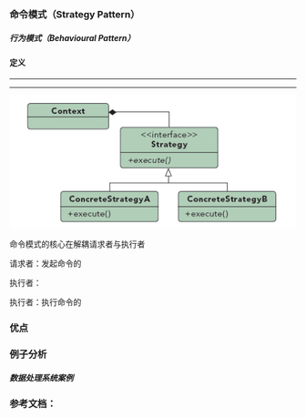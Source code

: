 ### 命令模式（Strategy Pattern）

##### 行为模式（Behavioural Pattern）

#### 定义

******

******

![Strategy Pattern UML](https://github.com/nox60/go-design-pattern/blob/master/images/strategy_pattern.png)

命令模式的核心在解耦请求者与执行者

请求者：发起命令的

执行者：

执行者：执行命令的

### 优点

### 例子分析

##### 数据处理系统案例

### 参考文档：
